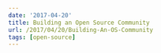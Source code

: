 ```yaml
---
date: '2017-04-20'
title: Building an Open Source Community
url: /2017/04/20/Building-An-OS-Community
tags: [open-source]
---
```


